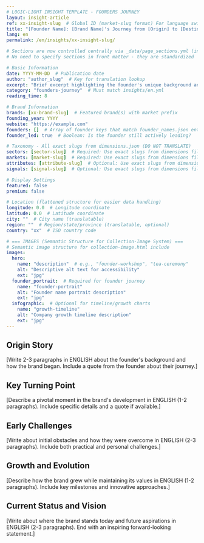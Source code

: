 ```yaml
---
# LOGIC-LIGHT INSIGHT TEMPLATE - FOUNDERS JOURNEY
layout: insight-article
ref: xx-insight-slug  # Global ID (market-slug format) For language switcher
title: "[Founder Name]: [Brand Name]'s Journey from [Origin] to [Destination]"
lang: en
permalink: /en/insights/xx-insight-slug/

# Sections are now controlled centrally via _data/page_sections.yml (insight-article)
# No need to specify sections in front matter - they are standardized

# Basic Information
date: YYYY-MM-DD  # Publication date
author: "author_slug"  # Key for translation lookup
excerpt: "Brief excerpt highlighting the founder's unique background and journey (1-2 sentences)"
category: "founders-journey"  # Must match insights/en.yml
reading_time: 8

# Brand Information
brands: [xx-brand-slug]  # Featured brand(s) with market prefix
founding_year: YYYY
website: "https://example.com"
founders: []  # Array of founder keys that match founder_names.json entries
founder_led: true  # Boolean: Is the founder still actively leading?

# Taxonomy - All exact slugs from dimensions.json (DO NOT TRANSLATE)
sectors: [sector-slug]  # Required: Use exact slugs from dimensions file
markets: [market-slug]  # Required: Use exact slugs from dimensions file
attributes: [attribute-slug]  # Optional: Use exact slugs from dimensions file
signals: [signal-slug]  # Optional: Use exact slugs from dimensions file

# Display Settings
featured: false
premium: false

# Location (flattened structure for easier data handling)
longitude: 0.0  # Longitude coordinate
latitude: 0.0  # Latitude coordinate
city: ""  # City name (translatable)
region: ""  # Region/state/province (translatable, optional)
country: "xx"  # ISO country code

# === IMAGES (Semantic Structure for Collection-Image System) ===
# Semantic image structure for collection-image.html include
images:
  hero:
    name: "description"  # e.g., "founder-workshop", "tea-ceremony"
    alt: "Descriptive alt text for accessibility"
    ext: "jpg"
  founder_portrait:  # Required for founder journey
    name: "founder-portrait"
    alt: "Founder name portrait description"
    ext: "jpg"
  infographic:  # Optional for timeline/growth charts
    name: "growth-timeline"
    alt: "Company growth timeline description"
    ext: "jpg"
---
```


## Origin Story

[Write 2-3 paragraphs in ENGLISH about the founder's background and how the brand began. Include a quote from the founder about their journey.]

## Key Turning Point

[Describe a pivotal moment in the brand's development in ENGLISH (1-2 paragraphs). Include specific details and a quote if available.]

## Early Challenges

[Write about initial obstacles and how they were overcome in ENGLISH (2-3 paragraphs). Include both practical and personal challenges.]

## Growth and Evolution

[Describe how the brand grew while maintaining its values in ENGLISH (1-2 paragraphs). Include key milestones and innovative approaches.]

## Current Status and Vision

[Write about where the brand stands today and future aspirations in ENGLISH (2-3 paragraphs). End with an inspiring forward-looking statement.]
